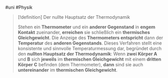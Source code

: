 #uni #Physik 

> [!definition] Der nullte Hauptsatz der Thermodynamik
> 
> Stehen ein **Thermometer** und ein **anderer Gegenstand** in **engem Kontakt** zueinander, **erreichen** sie schließlich ein **thermisches Gleichgewicht**. Die Anzeige des **Thermometers entspricht** dann der **Temperatur** des **anderen Gegenstands**. Dieses Verfahren stellt eine konsistente und sinnvolle Tempera­turmessung dar, begründet durch den **nullten Hauptsatz der Thermodynamik**: Wenn **zwei Körper A** und **B** sich **jeweils** im **thermischen Gleichgewicht** mit einem **dritten Körper C** befinden (dem Thermometer), **dann** sind sie auch **untereinander** im **thermischen Gleichgewicht**.